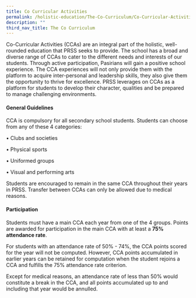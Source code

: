 ```yaml
---
title: Co Curricular Activities
permalink: /holistic-education/The-Co-Curriculum/Co-Curricular-Activities/
description: ""
third_nav_title: The Co Curriculum
---
```

Co-Curricular Activities (CCAs) are an integral part of the holistic, well-rounded education that PRSS seeks to provide. The school has a broad and diverse range of CCAs to cater to the different needs and interests of our students. Through active participation, Pasirians will gain a positive school experience. The CCA experiences will not only provide them with the platform to acquire inter-personal and leadership skills, they also give them the opportunity to thrive for excellence. PRSS leverages on CCAs as a platform for students to develop their character, qualities and be prepared to manage challenging environments.   

  

#### **General Guidelines**

CCA is compulsory for all secondary school students. Students can choose from any of these 4 categories:

  

• Clubs and societies

• Physical sports

• Uniformed groups

• Visual and performing arts

Students are encouraged to remain in the same CCA throughout their years in PRSS. Transfer between CCAs can only be allowed due to medical reasons. 

#### **Participation**

  

Students must have a main CCA each year from one of the 4 groups. Points are awarded for participation in the main CCA with at least a **75% attendance rate**. 

  

For students with an attendance rate of 50% - 74%, the CCA points scored for the year will not be computed. However, CCA points accumulated in earlier years can be retained for computation when the student rejoins a CCA and fulfills the 75% attendance rate criterion. 

  

Except for medical reasons, an attendance rate of less than 50% would constitute a break in the CCA, and all points accumulated up to and including that year would be annulled.
